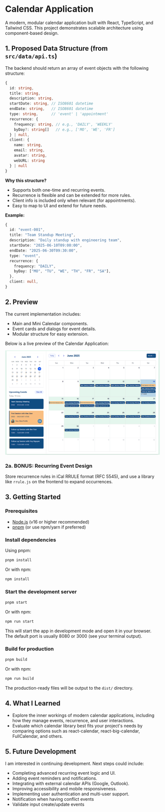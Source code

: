 # Calendar Application

A modern, modular calendar application built with React, TypeScript, and Tailwind CSS. This project demonstrates scalable architecture using component-based design.

## 1. Proposed Data Structure (from `src/data/api.ts`)

The backend should return an array of event objects with the following structure:

```typescript
{
  id: string,
  title: string,
  description: string,
  startDate: string, // ISO8601 datetime
  endDate: string,   // ISO8601 datetime
  type: string,      // 'event' | 'appointment'
  recurrence: {
    frequency: string, // e.g., 'DAILY', 'WEEKLY'
    byDay?: string[]   // e.g., ['MO', 'WE', 'FR']
  } | null,
  client: {
    name: string,
    email: string,
    avatar: string,
    webURL: string
  } | null
}
```

**Why this structure?**

- Supports both one-time and recurring events.
- Recurrence is flexible and can be extended for more rules.
- Client info is included only when relevant (for appointments).
- Easy to map to UI and extend for future needs.

**Example:**

```typescript
{
  id: "event-001",
  title: "Team Standup Meeting",
  description: "Daily standup with engineering team",
  startDate: "2025-06-10T09:00:00",
  endDate: "2025-06-30T09:30:00",
  type: "event",
  recurrence: {
    frequency: "DAILY",
    byDay: ["MO", "TU", "WE", "TH", "FR", "SA"],
  },
  client: null,
}
```

## 2. Preview

The current implementation includes:

- Main and Mini Calendar components.
- Event cards and dialogs for event details.
- Modular structure for easy extension.

Below is a live preview of the Calendar Application:

![Calendar Application Preview](public/preview-application.png)

### 2a. BONUS: Recurring Event Design

Store recurrence rules in iCal RRULE format (RFC 5545), and use a library like `rrule.js` on the frontend to expand occurrences.

## 3. Getting Started

### Prerequisites

- [Node.js](https://nodejs.org/) (v16 or higher recommended)
- [pnpm](https://pnpm.io/) (or use npm/yarn if preferred)

### Install dependencies

Using pnpm:

```bash
pnpm install
```

Or with npm:

```bash
npm install
```

### Start the development server

```bash
pnpm start
```

Or with npm:

```bash
npm run start
```

This will start the app in development mode and open it in your browser. The default port is usually 8080 or 3000 (see your terminal output).

### Build for production

```bash
pnpm build
```

Or with npm:

```bash
npm run build
```

The production-ready files will be output to the `dist/` directory.

## 4. What I Learned

- Explore the inner workings of modern calendar applications, including how they manage events, recurrence, and user interactions.
- Evaluate which calendar library best fits your project's needs by comparing options such as react-calendar, react-big-calendar, FullCalendar, and others.

## 5. Future Development

I am interested in continuing development. Next steps could include:

- Completing advanced recurring event logic and UI.
- Adding event reminders and notifications.
- Integrating with external calendar APIs (Google, Outlook).
- Improving accessibility and mobile responsiveness.
- Implementing user authentication and multi-user support.
- Notification when having conflict events
- Validate input create/update events
